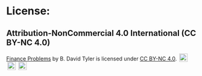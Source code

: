 # License: 
## Attribution-NonCommercial 4.0 International (CC BY-NC 4.0)  
[Finance Problems]("https://github.com/B-D-T/finance-probs) by B. David Tyler is licensed under [CC BY-NC 4.0]("https://creativecommons.org/licenses/by-nc/4.0").
<img style="height:22px!important;margin-left:3px;vertical-align:text-bottom;" src="https://mirrors.creativecommons.org/presskit/icons/cc.svg?ref=chooser-v1" />
<img style="height:22px!important;margin-left:3px;vertical-align:text-bottom;" src="https://mirrors.creativecommons.org/presskit/icons/by.svg?ref=chooser-v1" />
<img style="height:22px!important;margin-left:3px;vertical-align:text-bottom;" src="https://mirrors.creativecommons.org/presskit/icons/nc.svg?ref=chooser-v1" />

